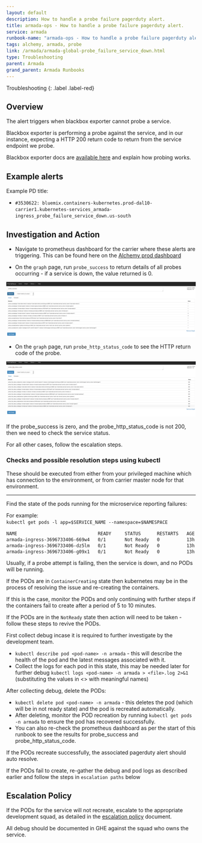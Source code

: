 ```yaml
---
layout: default
description: How to handle a probe failure pagerduty alert.
title: armada-ops - How to handle a probe failure pagerduty alert.
service: armada
runbook-name: "armada-ops - How to handle a probe failure pagerduty alert"
tags: alchemy, armada, probe
link: /armada/armada-global-probe_failure_service_down.html
type: Troubleshooting
parent: Armada
grand_parent: Armada Runbooks
---
```


Troubleshooting
{: .label .label-red}

## Overview

The alert triggers when blackbox exporter cannot probe a service.

Blackbox exporter is performing a probe against the service, and in our instance, expecting a HTTP 200 return code to return from the service endpoint we probe.

Blackbox exporter docs are [available here](https://github.com/prometheus/blackbox_exporter) and explain how probing works.

## Example alerts

Example PD title:

- `#3530622: bluemix.containers-kubernetes.prod-dal10-carrier1.kubernetes-services_armada-ingress_probe_failure_service_down.us-south`


## Investigation and Action

- Navigate to prometheus dashboard for the carrier where these alerts are triggering. This can be found here on the [Alchemy prod dashboard](https://alchemy-dashboard.containers.cloud.ibm.com/carrier)

- On the `graph` page, run `probe_success` to return details of all probes occurring - if a service is down, the value returned is 0.

<a href="images/armada-ops/probe_success.png">
<img src="images/armada-ops/probe_success.png" alt="probe_success" style="width: 640px;"/></a>

- On the `graph` page, run `probe_http_status_code` to see the HTTP return code of the probe.

<a href="images/armada-ops/probe_http_status_code.png">
<img src="images/armada-ops/probe_http_status_code.png" alt="probe_http_status_code" style="width: 640px;"/></a>

If the probe_success is zero, and the probe_http_status_code is not 200, then we need to check the service status.

For all other cases, follow the escalation steps.

### Checks and possible resolution steps using kubectl

These should be executed from either from your privileged machine which has connection to the environment, or from carrier master node for that environment.

---

Find the state of the pods running for the microservice reporting failures:

For example:  
`kubectl get pods -l app=$SERVICE_NAME --namespace=$NAMESPACE`

```
NAME                              READY     STATUS      RESTARTS   AGE
armada-ingress-3696733406-669w4   0/1       Not Ready   0          13h
armada-ingress-3696733406-dz5lm   0/1       Not Ready   0          13h
armada-ingress-3696733406-g09x1   0/1       Not Ready   0          13h
```

Usually, if a probe attempt is failing, then the service is down, and no PODs will be running.

If the PODs are in `ContainerCreating` state then kubernetes may be in the process of resolving the issue and re-creating the containers.  

If this is the case, monitor the PODs and only continuing with further steps if the containers fail to create after a period of 5 to 10 minutes.

If the PODs are in the `NotReady` state then action will need to be taken  - follow these steps to revive the PODs.

First collect debug incase it is required to further investigate by the development team.

- `kubectl describe pod <pod-name> -n armada` - this will describe the health of the pod and the latest messages associated with it.
- Collect the logs for each pod in this state, this may be needed later for further debug `kubectl logs <pod-name> -n armada > <file>.log 2>&1` (substituting the values in <> with meaningful names)

After collecting debug, delete the PODs:

- `kubectl delete pod <pod-name> -n armada` - this deletes the pod (which will be in not ready state) and the pod is recreated automatically.
-  After deleting, monitor the POD recreation by running `kubectl get pods -n armada` to ensure the pod has recovered successfully.
- You can also re-check the prometheus dashboard as per the start of this runbook to see the results for probe_success and probe_http_status_code.

If the PODs recreate successfully, the associated pagerduty alert should auto resolve.

If the PODs fail to create, re-gather the debug and pod logs as described earlier and follow the steps in `escalation paths` below

## Escalation Policy

If the PODs for the service will not recreate, escalate to the appropriate development squad, as detailed in the [escalation policy](./armada_pagerduty_escalation_policies.html) document.

All debug should be documented in GHE against the squad who owns the service.
